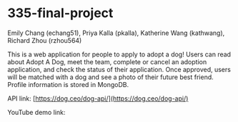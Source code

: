 # 335-final-project
Emily Chang (echang51), Priya Kalla (pkalla), Katherine Wang (kathwang), Richard Zhou (rzhou564)

This is a web application for people to apply to adopt a dog! Users can read about Adopt A Dog, meet the team, complete or cancel an adoption application, and check the status of their application. Once approved, users will be matched with a dog and see a photo of their future best friend. Profile information is stored in MongoDB.

API link: [https://dog.ceo/dog-api/](https://dog.ceo/dog-api/)

YouTube demo link: 
